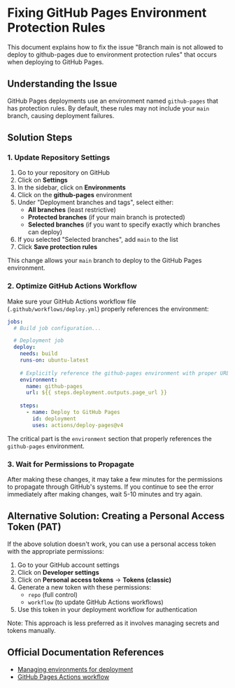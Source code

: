 # Fixing GitHub Pages Environment Protection Rules

This document explains how to fix the issue "Branch main is not allowed to deploy to github-pages due to environment protection rules" that occurs when deploying to GitHub Pages.

## Understanding the Issue

GitHub Pages deployments use an environment named `github-pages` that has protection rules. By default, these rules may not include your `main` branch, causing deployment failures.

## Solution Steps

### 1. Update Repository Settings

1. Go to your repository on GitHub
2. Click on **Settings**
3. In the sidebar, click on **Environments**
4. Click on the **github-pages** environment
5. Under "Deployment branches and tags", select either:
   - **All branches** (least restrictive)
   - **Protected branches** (if your main branch is protected)
   - **Selected branches** (if you want to specify exactly which branches can deploy)
6. If you selected "Selected branches", add `main` to the list
7. Click **Save protection rules**

This change allows your `main` branch to deploy to the GitHub Pages environment.

### 2. Optimize GitHub Actions Workflow

Make sure your GitHub Actions workflow file (`.github/workflows/deploy.yml`) properly references the environment:

```yaml
jobs:
  # Build job configuration...

  # Deployment job
  deploy:
    needs: build
    runs-on: ubuntu-latest
    
    # Explicitly reference the github-pages environment with proper URL
    environment:
      name: github-pages
      url: ${{ steps.deployment.outputs.page_url }}
      
    steps:
      - name: Deploy to GitHub Pages
        id: deployment
        uses: actions/deploy-pages@v4
```

The critical part is the `environment` section that properly references the `github-pages` environment.

### 3. Wait for Permissions to Propagate

After making these changes, it may take a few minutes for the permissions to propagate through GitHub's systems. If you continue to see the error immediately after making changes, wait 5-10 minutes and try again.

## Alternative Solution: Creating a Personal Access Token (PAT)

If the above solution doesn't work, you can use a personal access token with the appropriate permissions:

1. Go to your GitHub account settings
2. Click on **Developer settings**
3. Click on **Personal access tokens** → **Tokens (classic)**
4. Generate a new token with these permissions:
   - `repo` (full control)
   - `workflow` (to update GitHub Actions workflows)
5. Use this token in your deployment workflow for authentication

Note: This approach is less preferred as it involves managing secrets and tokens manually.

## Official Documentation References

- [Managing environments for deployment](https://docs.github.com/en/actions/managing-workflow-runs-and-deployments/managing-deployments/managing-environments-for-deployment)
- [GitHub Pages Actions workflow](https://docs.github.com/en/pages/getting-started-with-github-pages/configuring-a-publishing-source-for-your-github-pages-site#publishing-with-a-custom-github-actions-workflow)
